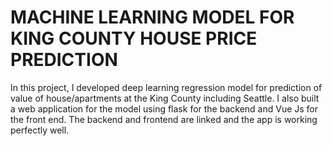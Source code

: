 # MACHINE LEARNING MODEL FOR KING COUNTY HOUSE PRICE PREDICTION
In this project, I developed deep learning regression model for prediction of value of house/apartments at the King County including Seattle. I also built a web application for the model using flask for the backend and Vue Js for the front end. The backend and frontend are linked and the app is working perfectly well.
